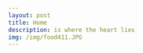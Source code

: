 ```yaml
---
layout: post
title: Home
description: is where the heart lies
img: /img/food411.JPG
---
```



<div class="img_row">
	<img class="col one" src="{{ site.baseurl }}/img/food41.JPG" alt="" title="example image"/>
	<img class="col one" src="{{ site.baseurl }}/img/food42.JPG" alt="" title="example image"/>
	<img class="col one" src="{{ site.baseurl }}/img/food43.JPG" alt="" title="example image"/>
</div>


<div class="img_row">
	<img class="col one" src="{{ site.baseurl }}/img/food44.JPG" alt="" title="example image"/>
	<img class="col one" src="{{ site.baseurl }}/img/food45.JPG" alt="" title="example image"/>
	<img class="col one" src="{{ site.baseurl }}/img/food46.JPG" alt="" title="example image"/>
</div>


<div class="img_row">
	<img class="col one" src="{{ site.baseurl }}/img/food47.JPG" alt="" title="example image"/>
	<img class="col one" src="{{ site.baseurl }}/img/food48.JPG" alt="" title="example image"/>
	<img class="col one" src="{{ site.baseurl }}/img/food49.JPG" alt="" title="example image"/>
</div>

<div class="img_row">
	<img class="col one" src="{{ site.baseurl }}/img/food410.JPG" alt="" title="example image"/>
	<img class="col one" src="{{ site.baseurl }}/img/food411.JPG" alt="" title="example image"/>
	<img class="col one" src="{{ site.baseurl }}/img/food412.JPG" alt="" title="example image"/>
</div>


<div class="img_row">
	<img class="col one" src="{{ site.baseurl }}/img/food413.JPG" alt="" title="example image"/>
	<img class="col one" src="{{ site.baseurl }}/img/food414.JPG" alt="" title="example image"/>
	<img class="col one" src="{{ site.baseurl }}/img/food415.JPG" alt="" title="example image"/>
</div>